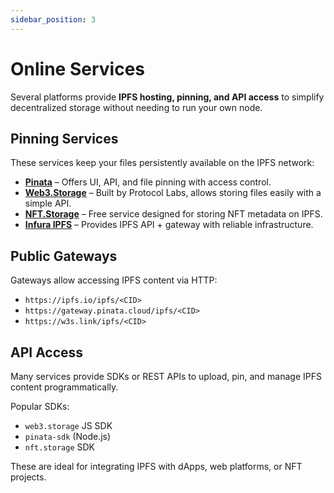 ```yaml
---
sidebar_position: 3
---
```


# Online Services

Several platforms provide **IPFS hosting, pinning, and API access** to simplify decentralized storage without needing to run your own node.

## Pinning Services

These services keep your files persistently available on the IPFS network:

- **[Pinata](https://pinata.cloud/)** – Offers UI, API, and file pinning with access control.
- **[Web3.Storage](https://web3.storage/)** – Built by Protocol Labs, allows storing files easily with a simple API.
- **[NFT.Storage](https://nft.storage/)** – Free service designed for storing NFT metadata on IPFS.
- **[Infura IPFS](https://infura.io/product/ipfs)** – Provides IPFS API + gateway with reliable infrastructure.

## Public Gateways

Gateways allow accessing IPFS content via HTTP:

- `https://ipfs.io/ipfs/<CID>`
- `https://gateway.pinata.cloud/ipfs/<CID>`
- `https://w3s.link/ipfs/<CID>`

## API Access

Many services provide SDKs or REST APIs to upload, pin, and manage IPFS content programmatically.

Popular SDKs:
- `web3.storage` JS SDK
- `pinata-sdk` (Node.js)
- `nft.storage` SDK

These are ideal for integrating IPFS with dApps, web platforms, or NFT projects.


